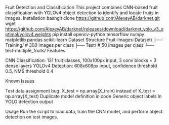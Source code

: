Fruit Detection and Classification
This project combines CNN-based fruit classification with YOLOv4 object detection to identify and locate fruits in images.
Installation
bashgit clone https://github.com/AlexeyAB/darknet.git
wget https://github.com/AlexeyAB/darknet/releases/download/darknet_yolo_v3_optimal/yolov4.weights
pip install opencv-python tensorflow numpy matplotlib pandas scikit-learn
Dataset Structure
Fruit-Images-Dataset/
├── Training/  # 300 images per class
├── Test/      # 50 images per class
└── test-multiple_fruits/
Features

CNN Classification: 131 fruit classes, 100x100px input, 3 conv blocks + 3 dense layers
YOLOv4 Detection: 608x608px input, confidence threshold 0.5, NMS threshold 0.4

Known Issues

Test data assignment bug: X_test = np.array(X_train) instead of X_test = np.array(X_test)
Duplicate model definition in code
Generic object labels in YOLO detection output

Usage
Run the script to load data, train the CNN model, and perform object detection on test images.
